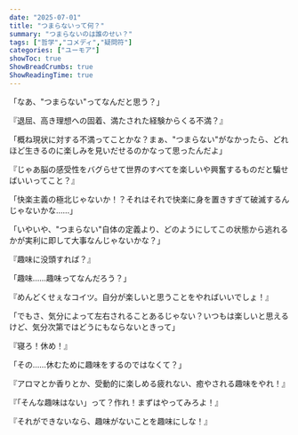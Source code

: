 ```yaml
---
date: "2025-07-01"
title: "つまらないって何？"
summary: "つまらないのは誰のせい？"
tags: ["哲学","コメディ","疑問符"]
categories: ["ユーモア"]
showToc: true
ShowBreadCrumbs: true
ShowReadingTime: true
---
```


「なあ、"つまらない"ってなんだと思う？」

『退屈、高き理想への固着、満たされた経験からくる不満？』

「概ね現状に対する不満ってことかな？まぁ、"つまらない"がなかったら、どれほど生きるのに楽しみを見いだせるのかなって思ったんだよ」

『じゃあ脳の感受性をバグらせて世界のすべてを楽しいや興奮するものだと騙せばいいってこと？』

「快楽主義の極北じゃないか！？それはそれで快楽に身を置きすぎて破滅するんじゃないかな……」

「いやいや、"つまらない"自体の定義より、どのようにしてこの状態から逃れるかが実利に即して大事なんじゃないかな？」

『趣味に没頭すれば？』

「趣味……趣味ってなんだろう？」

『めんどくせぇなコイツ。自分が楽しいと思うことをやればいいでしょ！』

「でもさ、気分によって左右されることあるじゃない？いつもは楽しいと思えるけど、気分次第ではどうにもならないときって」

『寝ろ！休め！』

「その……休むために趣味をするのではなくて？」

『アロマとか香りとか、受動的に楽しめる疲れない、癒やされる趣味をやれ！』

『「そんな趣味はない」って？作れ！まずはやってみろよ！』

『それができないなら、趣味がないことを趣味にしな！』